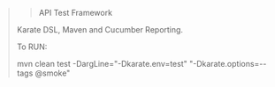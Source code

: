 >>API Test Framework
> 
> Karate DSL, Maven and Cucumber Reporting.
> 
> To RUN: 
> 
>mvn clean test -DargLine="-Dkarate.env=test" "-Dkarate.options=--tags @smoke"